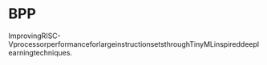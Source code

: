 # BPP
ImprovingRISC-VprocessorperformanceforlargeinstructionsetsthroughTinyMLinspireddeeplearningtechniques.
